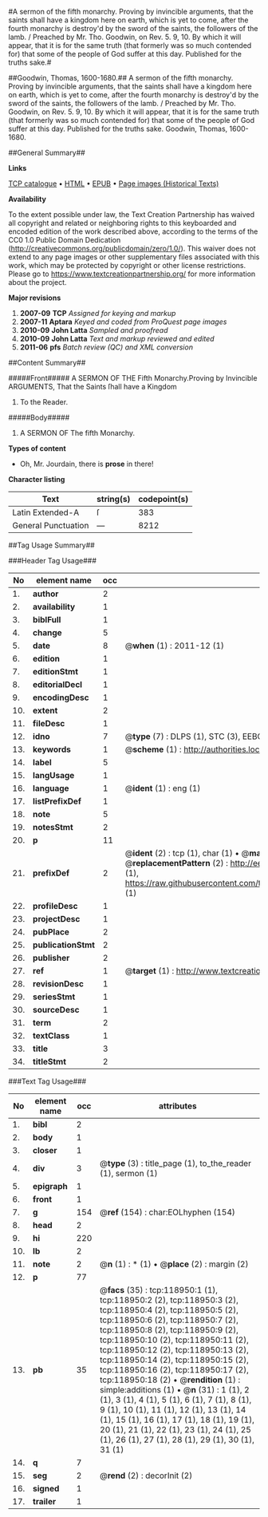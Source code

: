 #A sermon of the fifth monarchy. Proving by invincible arguments, that the saints shall have a kingdom here on earth, which is yet to come, after the fourth monarchy is destroy'd by the sword of the saints, the followers of the lamb. / Preached by Mr. Tho. Goodwin, on Rev. 5. 9, 10. By which it will appear, that it is for the same truth (that formerly was so much contended for) that some of the people of God suffer at this day. Published for the truths sake.#

##Goodwin, Thomas, 1600-1680.##
A sermon of the fifth monarchy. Proving by invincible arguments, that the saints shall have a kingdom here on earth, which is yet to come, after the fourth monarchy is destroy'd by the sword of the saints, the followers of the lamb. / Preached by Mr. Tho. Goodwin, on Rev. 5. 9, 10. By which it will appear, that it is for the same truth (that formerly was so much contended for) that some of the people of God suffer at this day. Published for the truths sake.
Goodwin, Thomas, 1600-1680.

##General Summary##

**Links**

[TCP catalogue](http://www.ota.ox.ac.uk/tcp/)  • 
[HTML](http://tei.it.ox.ac.uk/tcp/Texts-HTML/free/A85/A85438.html)  • 
[EPUB](http://tei.it.ox.ac.uk/tcp/Texts-EPUB/free/A85/A85438.epub) • 
[Page images (Historical Texts)](https://historicaltexts.jisc.ac.uk/eebo-99866672e)

**Availability**

To the extent possible under law, the Text Creation Partnership has waived all copyright and related or neighboring rights to this keyboarded and encoded edition of the work described above, according to the terms of the CC0 1.0 Public Domain Dedication (http://creativecommons.org/publicdomain/zero/1.0/). This waiver does not extend to any page images or other supplementary files associated with this work, which may be protected by copyright or other license restrictions. Please go to https://www.textcreationpartnership.org/ for more information about the project.

**Major revisions**

1. __2007-09__ __TCP__ *Assigned for keying and markup*
1. __2007-11__ __Aptara__ *Keyed and coded from ProQuest page images*
1. __2010-09__ __John Latta__ *Sampled and proofread*
1. __2010-09__ __John Latta__ *Text and markup reviewed and edited*
1. __2011-06__ __pfs__ *Batch review (QC) and XML conversion*

##Content Summary##

#####Front#####
A
SERMON
OF THE
Fifth Monarchy.Proving by Invincible ARGUMENTS,
That the Saints ſhall have a Kingdom
1. To the Reader.

#####Body#####

1. A
SERMON
OF
The fifth Monarchy.

**Types of content**

  * Oh, Mr. Jourdain, there is **prose** in there!

**Character listing**


|Text|string(s)|codepoint(s)|
|---|---|---|
|Latin Extended-A|ſ|383|
|General Punctuation|—|8212|

##Tag Usage Summary##

###Header Tag Usage###

|No|element name|occ|attributes|
|---|---|---|---|
|1.|__author__|2||
|2.|__availability__|1||
|3.|__biblFull__|1||
|4.|__change__|5||
|5.|__date__|8| @__when__ (1) : 2011-12 (1)|
|6.|__edition__|1||
|7.|__editionStmt__|1||
|8.|__editorialDecl__|1||
|9.|__encodingDesc__|1||
|10.|__extent__|2||
|11.|__fileDesc__|1||
|12.|__idno__|7| @__type__ (7) : DLPS (1), STC (3), EEBO-CITATION (1), PROQUEST (1), VID (1)|
|13.|__keywords__|1| @__scheme__ (1) : http://authorities.loc.gov/ (1)|
|14.|__label__|5||
|15.|__langUsage__|1||
|16.|__language__|1| @__ident__ (1) : eng (1)|
|17.|__listPrefixDef__|1||
|18.|__note__|5||
|19.|__notesStmt__|2||
|20.|__p__|11||
|21.|__prefixDef__|2| @__ident__ (2) : tcp (1), char (1)  •  @__matchPattern__ (2) : ([0-9\-]+):([0-9IVX]+) (1), (.+) (1)  •  @__replacementPattern__ (2) : http://eebo.chadwyck.com/downloadtiff?vid=$1&page=$2 (1), https://raw.githubusercontent.com/textcreationpartnership/Texts/master/tcpchars.xml#$1 (1)|
|22.|__profileDesc__|1||
|23.|__projectDesc__|1||
|24.|__pubPlace__|2||
|25.|__publicationStmt__|2||
|26.|__publisher__|2||
|27.|__ref__|1| @__target__ (1) : http://www.textcreationpartnership.org/docs/. (1)|
|28.|__revisionDesc__|1||
|29.|__seriesStmt__|1||
|30.|__sourceDesc__|1||
|31.|__term__|2||
|32.|__textClass__|1||
|33.|__title__|3||
|34.|__titleStmt__|2||


###Text Tag Usage###

|No|element name|occ|attributes|
|---|---|---|---|
|1.|__bibl__|2||
|2.|__body__|1||
|3.|__closer__|1||
|4.|__div__|3| @__type__ (3) : title_page (1), to_the_reader (1), sermon (1)|
|5.|__epigraph__|1||
|6.|__front__|1||
|7.|__g__|154| @__ref__ (154) : char:EOLhyphen (154)|
|8.|__head__|2||
|9.|__hi__|220||
|10.|__lb__|2||
|11.|__note__|2| @__n__ (1) : * (1)  •  @__place__ (2) : margin (2)|
|12.|__p__|77||
|13.|__pb__|35| @__facs__ (35) : tcp:118950:1 (1), tcp:118950:2 (2), tcp:118950:3 (2), tcp:118950:4 (2), tcp:118950:5 (2), tcp:118950:6 (2), tcp:118950:7 (2), tcp:118950:8 (2), tcp:118950:9 (2), tcp:118950:10 (2), tcp:118950:11 (2), tcp:118950:12 (2), tcp:118950:13 (2), tcp:118950:14 (2), tcp:118950:15 (2), tcp:118950:16 (2), tcp:118950:17 (2), tcp:118950:18 (2)  •  @__rendition__ (1) : simple:additions (1)  •  @__n__ (31) : 1 (1), 2 (1), 3 (1), 4 (1), 5 (1), 6 (1), 7 (1), 8 (1), 9 (1), 10 (1), 11 (1), 12 (1), 13 (1), 14 (1), 15 (1), 16 (1), 17 (1), 18 (1), 19 (1), 20 (1), 21 (1), 22 (1), 23 (1), 24 (1), 25 (1), 26 (1), 27 (1), 28 (1), 29 (1), 30 (1), 31 (1)|
|14.|__q__|7||
|15.|__seg__|2| @__rend__ (2) : decorInit (2)|
|16.|__signed__|1||
|17.|__trailer__|1||
